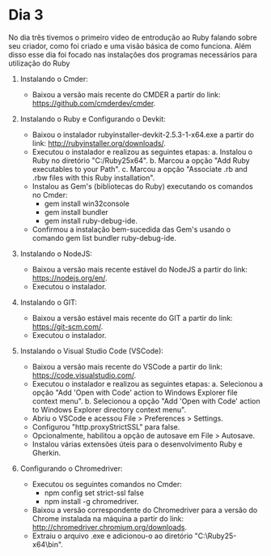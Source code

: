# Dia 3


No dia três tivemos o primeiro video de entrodução ao Ruby falando sobre seu criador, como foi criado e uma visão básica de como funciona. Além disso esse dia foi focado nas instalaçôes dos programas necessários para utilização do Ruby


1. Instalando o Cmder:
   - Baixou a versão mais recente do CMDER a partir do link: https://github.com/cmderdev/cmder.
   
2. Instalando o Ruby e Configurando o Devkit:
   - Baixou o instalador rubyinstaller-devkit-2.5.3-1-x64.exe a partir do link: http://rubyinstaller.org/downloads/.
   - Executou o instalador e realizou as seguintes etapas:
     a. Instalou o Ruby no diretório "C:/Ruby25x64".
     b. Marcou a opção "Add Ruby executables to your Path".
     c. Marcou a opção "Associate .rb and .rbw files with this Ruby installation".
   - Instalou as Gem's (bibliotecas do Ruby) executando os comandos no Cmder:
     - gem install win32console
     - gem install bundler
     - gem install ruby-debug-ide.
   - Confirmou a instalação bem-sucedida das Gem's usando o comando gem list bundler ruby-debug-ide.

3. Instalando o NodeJS:
   - Baixou a versão mais recente estável do NodeJS a partir do link: https://nodejs.org/en/.
   - Executou o instalador.

4. Instalando o GIT:
   - Baixou a versão estável mais recente do GIT a partir do link: https://git-scm.com/.
   - Executou o instalador.

5. Instalando o Visual Studio Code (VSCode):
   - Baixou a versão mais recente do VSCode a partir do link: https://code.visualstudio.com/.
   - Executou o instalador e realizou as seguintes etapas:
     a. Selecionou a opção "Add 'Open with Code' action to Windows Explorer file context menu".
     b. Selecionou a opção "Add 'Open with Code' action to Windows Explorer directory context menu".
   - Abriu o VSCode e acessou File > Preferences > Settings.
   - Configurou "http.proxyStrictSSL" para false.
   - Opcionalmente, habilitou a opção de autosave em File > Autosave.
   - Instalou várias extensões úteis para o desenvolvimento Ruby e Gherkin.

6. Configurando o Chromedriver:
   - Executou os seguintes comandos no Cmder:
     - npm config set strict-ssl false
     - npm install -g chromedriver.
   - Baixou a versão correspondente do Chromedriver para a versão do Chrome instalada na máquina a partir do link: http://chromedriver.chromium.org/downloads.
   - Extraiu o arquivo .exe e adicionou-o ao diretório "C:\Ruby25-x64\bin".

